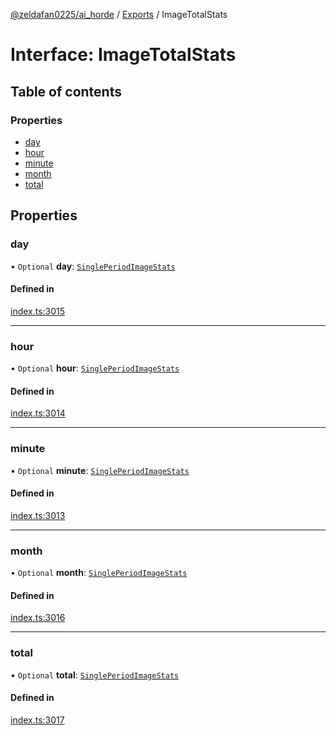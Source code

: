[@zeldafan0225/ai_horde](../README.md) / [Exports](../modules.md) / ImageTotalStats

# Interface: ImageTotalStats

## Table of contents

### Properties

- [day](ImageTotalStats.md#day)
- [hour](ImageTotalStats.md#hour)
- [minute](ImageTotalStats.md#minute)
- [month](ImageTotalStats.md#month)
- [total](ImageTotalStats.md#total)

## Properties

### day

• `Optional` **day**: [`SinglePeriodImageStats`](SinglePeriodImageStats.md)

#### Defined in

[index.ts:3015](https://github.com/ZeldaFan0225/ai_horde/blob/79ac96e/index.ts#L3015)

___

### hour

• `Optional` **hour**: [`SinglePeriodImageStats`](SinglePeriodImageStats.md)

#### Defined in

[index.ts:3014](https://github.com/ZeldaFan0225/ai_horde/blob/79ac96e/index.ts#L3014)

___

### minute

• `Optional` **minute**: [`SinglePeriodImageStats`](SinglePeriodImageStats.md)

#### Defined in

[index.ts:3013](https://github.com/ZeldaFan0225/ai_horde/blob/79ac96e/index.ts#L3013)

___

### month

• `Optional` **month**: [`SinglePeriodImageStats`](SinglePeriodImageStats.md)

#### Defined in

[index.ts:3016](https://github.com/ZeldaFan0225/ai_horde/blob/79ac96e/index.ts#L3016)

___

### total

• `Optional` **total**: [`SinglePeriodImageStats`](SinglePeriodImageStats.md)

#### Defined in

[index.ts:3017](https://github.com/ZeldaFan0225/ai_horde/blob/79ac96e/index.ts#L3017)
